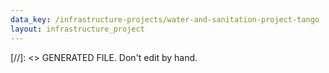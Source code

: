 ```yaml
---
data_key: /infrastructure-projects/water-and-sanitation-project-tango
layout: infrastructure_project
---
```

[//]: <> GENERATED FILE. Don't edit by hand.